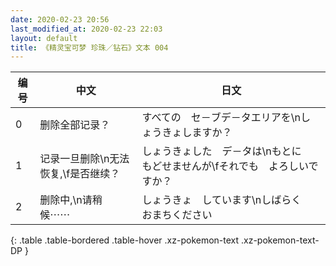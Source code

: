 ```yaml
---
date: 2020-02-23 20:56
last_modified_at: 2020-02-23 22:03
layout: default
title: 《精灵宝可梦 珍珠／钻石》文本 004
---
```

| 编号 | 中文 | 日文 |
| ---- | ---- | ---- |
| 0 | 删除全部记录？ | すべての　セ－ブデ－タエリアを\nしょうきょしますか？ |
| 1 | 记录一旦删除\n无法恢复,\f是否继续？ | しょうきょした　デ－タは\nもとに　もどせませんが\fそれでも　よろしいですか？ |
| 2 | 删除中,\n请稍候⋯⋯ | しょうきょ　しています\nしばらく　おまちください |
{: .table .table-bordered .table-hover .xz-pokemon-text .xz-pokemon-text-DP }